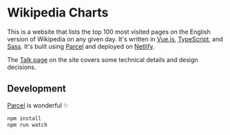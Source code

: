 # Wikipedia Charts

This is a website that lists the top 100 most visited pages on the English
version of Wikipedia on any given day. It's written in [Vue.js], [TypeScript],
and [Sass]. It's built using [Parcel] and deployed on [Netlify].

The [Talk page][talk-page] on the site covers some technical details and design
decisions.

## Development

[Parcel] is wonderful ✨

```bash
npm install
npm run watch
```

[parcel]: https://parceljs.org
[typescript]: https://www.typescriptlang.org
[sass]: https://sass-lang.com
[vue.js]: https://vuejs.org
[netlify]: https://netlify.com
[talk-page]: https://wikipedia-charts.danfishgold.com/talk
